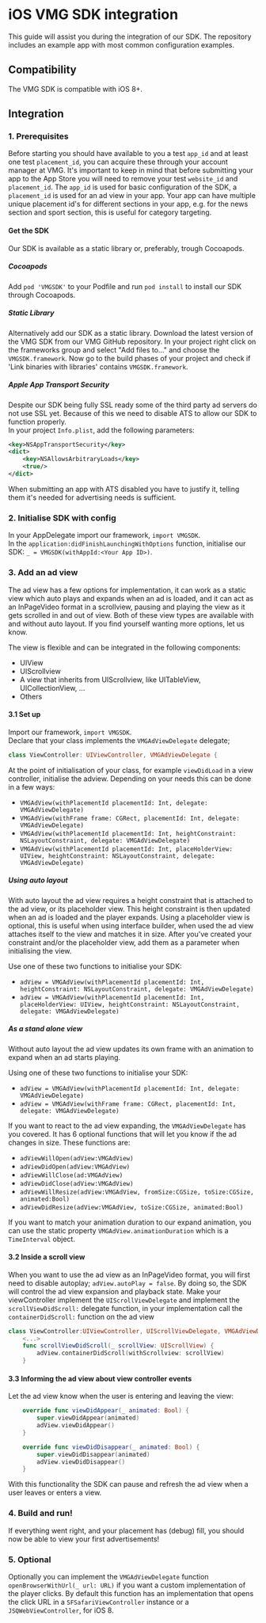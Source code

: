 # iOS VMG SDK integration

This guide will assist you during the integration of our SDK. The repository includes an example app with most common configuration examples.

## Compatibility

The VMG SDK is compatible with iOS 8+.

## Integration

### 1. Prerequisites

Before starting you should have available to you a test `app_id` and at least one test `placement_id`, you can acquire these through your account manager at VMG. It's important to keep in mind that before submitting your app to the App Store you will need to remove your test `website_id` and `placement_id`. The `app_id` is used for basic configuration of the SDK, a `placement_id` is used for an ad view in your app. Your app can have multiple unique placement id's for different sections in your app, e.g. for the news section and sport section, this is useful for category targeting.

#### Get the SDK

Our SDK is available as a static library or, preferably, trough Cocoapods.

##### Cocoapods

Add `pod 'VMGSDK'` to your Podfile and run `pod install` to install our SDK through Cocoapods.

##### Static Library

Alternatively add our SDK as a static library. Download the latest version of the VMG SDK from our VMG GitHub repository. In your project right click on the frameworks group and select "Add files to..." and choose the `VMGSDK.framework`. Now go to the build phases of your project and check if 'Link binaries with libraries' contains `VMGSDK.framework`.

##### Apple App Transport Security

Despite our SDK being fully SSL ready some of the third party ad servers do not use SSL yet. Because of this we need to disable ATS to allow our SDK to function properly.  
In your project `Info.plist`, add the following parameters:
```xml
<key>NSAppTransportSecurity</key>
<dict>
    <key>NSAllowsArbitraryLoads</key>
    <true/>
</dict>
```

When submitting an app with ATS disabled you have to justify it, telling them it's needed for advertising needs is sufficient.

### 2. Initialise SDK with config

In your AppDelegate import our framework, `import VMGSDK`.  
In the `application:didFinishLaunchingWithOptions` function, initialise our SDK: `_ = VMGSDK(withAppId:<Your App ID>)`.

### 3. Add an ad view

The ad view has a few options for implementation, it can work as a static view which auto plays and expands when an ad is loaded, and it can act as an InPageVideo format in a scrollview, pausing and playing the view as it gets scrolled in and out of view. Both of these view types are available with and without auto layout. If you find yourself wanting more options, let us know.

The view is flexible and can be integrated in the following components:
- UIView  
- UIScrollview  
- A view that inherits from UIScrollview, like UITableView, UICollectionView, ...  
- Others  

#### 3.1 Set up

Import our framework, `import VMGSDK`.  
Declare that your class implements the `VMGAdViewDelegate` delegate;
```swift
class ViewController: UIViewController, VMGAdViewDelegate {
```

At the point of initialisation of your class, for example `viewDidLoad` in a view controller, initialise the adview.
Depending on your needs this can be done in a few ways:
- `VMGAdView(withPlacementId placementId: Int, delegate: VMGAdViewDelegate)`  
- `VMGAdView(withFrame frame: CGRect, placementId: Int, delegate: VMGAdViewDelegate)`  
- `VMGAdView(withPlacementId placementId: Int, heightConstraint: NSLayoutConstraint, delegate: VMGAdViewDelegate)`  
- `VMGAdView(withPlacementId placementId: Int, placeHolderView: UIView, heightConstraint: NSLayoutConstraint, delegate: VMGAdViewDelegate)`  

##### Using auto layout

With auto layout the ad view requires a height constraint that is attached to the ad view, or its placeholder view. This height constraint is then updated when an ad is loaded and the player expands. Using a placeholder view is optional, this is useful when using interface builder, when used the ad view attaches itself to the view and matches it in size.
After you've created your constraint and/or the placeholder view, add them as a parameter when initialising the view.

Use one of these two functions to initialise your SDK:
- `adView = VMGAdView(withPlacementId placementId: Int, heightConstraint: NSLayoutConstraint, delegate: VMGAdViewDelegate)`
- `adView = VMGAdView(withPlacementId placementId: Int, placeHolderView: UIView, heightConstraint: NSLayoutConstraint, delegate: VMGAdViewDelegate)`

##### As a stand alone view
Without auto layout the ad view updates its own frame with an animation to expand when an ad starts playing.

Using one of these two functions to initialise your SDK:
- `adView = VMGAdView(withPlacementId placementId: Int, delegate: VMGAdViewDelegate)`  
- `adView = VMGAdView(withFrame frame: CGRect, placementId: Int, delegate: VMGAdViewDelegate)`  

If you want to react to the ad view expanding, the `VMGAdViewDelegate` has you covered. It has 6 optional functions that will let you know if the ad changes in size. These functions are:
- `adViewWillOpen(adView:VMGAdView)`  
- `adViewDidOpen(adView:VMGAdView)`  
- `adViewWillClose(ad:VMGAdView)`  
- `adViewDidClose(adView:VMGAdView)`  
- `adViewWillResize(adView:VMGAdView, fromSize:CGSize, toSize:CGSize, animated:Bool)`  
- `adViewDidResize(adView:VMGAdView, toSize:CGSize, animated:Bool)`  

If you want to match your animation duration to our expand animation, you can use the static property `VMGAdView.animationDuration` which is a `TimeInterval` object.

#### 3.2 Inside a scroll view

When you want to use the ad view as an InPageVideo format, you will first need to disable autoplay; `adView.autoPlay = false`. By doing so, the SDK will control the ad view expansion and playback state.
Make your viewController implement the `UIScrollViewDelegate` and implement the `scrollViewDidScroll:` delegate function, in your implementation call the `containerDidScroll:` function on the ad view
```swift
class ViewController:UIViewController, UIScrollViewDelegate, VMGAdViewDelegate {
	<...>
	func scrollViewDidScroll(_ scrollView: UIScrollView) {
	    adView.containerDidScroll(withScrollview: scrollView)
	}
```


#### 3.3 Informing the ad view about view controller events

Let the ad view know when the user is entering and leaving the view:

```swift
    override func viewDidAppear(_ animated: Bool) {
        super.viewDidAppear(animated)
        adView.viewDidAppear()
    }

    override func viewDidDisappear(_ animated: Bool) {
        super.viewDidDisappear(animated)
        adView.viewDidDisappear()
    }
```

With this functionality the SDK can pause and refresh the ad view when a user leaves or enters a view.

### 4. Build and run!

If everything went right, and your placement has (debug) fill, you should now be able to view your first advertisements!

### 5. Optional

Optionally you can implement the `VMGAdViewDelegate` function `openBrowserWithUrl(_ url: URL)` if you want a custom implementation of the player clicks. By default this function has an implementation that opens the click URL in a `SFSafariViewController` instance or a `JSQWebViewController`, for iOS 8.

